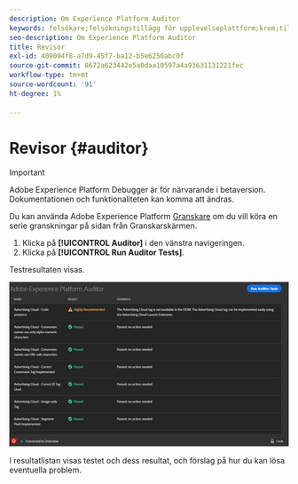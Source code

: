 ```yaml
---
description: Om Experience Platform Auditor
keywords: felsökare;felsökningstillägg för upplevelseplattform;krom;tillägg;revisor;dtm;target
seo-description: Om Experience Platform Auditor
title: Revisor
exl-id: 409094f8-a7d9-45f7-ba12-b5e6250abc0f
source-git-commit: 8672a623442e5a0daa10597a4a93631131221fec
workflow-type: tm+mt
source-wordcount: '91'
ht-degree: 1%

---
```


# Revisor {#auditor}

>[!IMPORTANT]
>
>Adobe Experience Platform Debugger är för närvarande i betaversion. Dokumentationen och funktionaliteten kan komma att ändras.

Du kan använda Adobe Experience Platform [Granskare](https://docs.adobe.com/content/help/en/auditor/using/overview.html) om du vill köra en serie granskningar på sidan från Granskarskärmen.

1. Klicka på **[!UICONTROL Auditor]** i den vänstra navigeringen.
1. Klicka på **[!UICONTROL Run Auditor Tests]**.

Testresultaten visas.

![](assets/auditor-results.jpg)

I resultatlistan visas testet och dess resultat, och förslag på hur du kan lösa eventuella problem.
